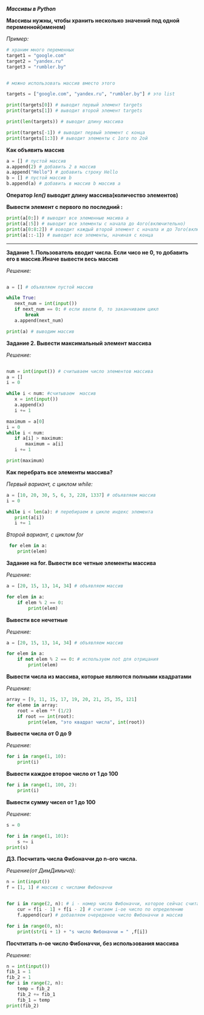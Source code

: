 ***Массивы в Python***

**Массивы нужны, чтобы хранить несколько значений под одной переменной(именем)**

*Пример:*

```python
# храним много переменных
target1 = "google.com"
target2 = "yandex.ru"
target3 = "rumbler.by"


# можно использовать массив вместо этого

targets = ["google.com", "yandex.ru", "rumbler.by"] # это list

print(targets[0]) # выводит первый элемент targets
print(targets[1]) # выводит второй элемент targets

print(len(targets)) # выводит длину массива

print(targets[-1]) # выводит первый элемент с конца
print(targets[1:3]) # выводит элементы с 1ого по 2ой

```

**Как объявить массив**

```python
a = [] # пустой массив
a.append(2) # добавить 2 в массив
a.append("Hello") # добавить строку Hello
b = [] # пустой массив b
b.append(a) # добавить в массив b массив a

```

**Оператор *len()* выводит длину массива(количество элементов)**

**Вывести элемент с первого по последний :**
 ```python 
 print(a[0:]) # выводит все элеменные масива a
 print(a[:5]) # выводит все элементы с начала до 4ого(включительно)
 print(a[0:8:2]) # воводит каждый второй элемент с начала и до 7ого(включительно)
 print(a[::-1]) # выводит все элементы, начиная с конца
 ```
 ****

 **Задание 1. Пользователь вводит числа. Если чисо не 0, то добавить его в массив.Иначе вывести весь массив**
 

 *Решение:*
 ```python

 a = [] # объявляем пустой массив

while True:
    next_num = int(input())
    if next_num == 0: # если ввели 0, то заканчиваем цикл
        break
    a.append(next_num)

print(a) # выводим массив
 ```

 **Задание 2. Вывести максимальный элемент массива**

 *Решение:*

 ```python

num = int(input()) # считываем число элементов массива
a = []
i = 0

while i < num: #считываем  массив
    x = int(input())
    a.append(x)
    i += 1

maximum = a[0]
i = 0
while i < num:
    if a[i] > maximum:
        maximum = a[i]
    i += 1

print(maximum) 
 ```

 **Как перебрать все элементы массива?**

*Первый вариант, с циклом while:*

 ```python
 a = [10, 20, 30, 5, 6, 3, 228, 1337] # объявляем массив
 i = 0

while i < len(a): # перебираем в цикле индекс элемента
    print(a[i])
    i += 1
 ```

 *Второй вариант, с циклом for*

```python
 for elem in a:
    print(elem)
```

**Задание на for. Вывести все четные элементы массива**

*Решение:*

```python
a = [20, 15, 13, 14, 34] # объявляем массив

for elem in a:
    if elem % 2 == 0:
        print(elem)
```

**Вывести все нечетные**

*Решение:*

```python 
a = [20, 15, 13, 14, 34] # объявляем массив

for elem in a:
    if not elem % 2 == 0: # используем not для отрицания
        print(elem)
```

**Вывести числа из массива, которые являются полными квадратами**

*Решение:*

```python
array = [9, 11, 15, 17, 19, 20, 21, 25, 35, 121]
for eleme in array:
    root = elem ** (1/2)
    if root == int(root):
        print(elem, "это квадрат числа", int(root))
```

**Вывести числа от 0 до 9**

*Решение:*

```python
for i in range(1, 10):
    print(i)
```
**Вывести каждое второе число от 1 до 100**


```python
for i in range(1, 100, 2):
    print(i)
```

**Вывести сумму чисел от 1 до 100**

*Решение:*

```python
s = 0

for i in range(1, 101):
    s += i
print(s)
```

**ДЗ. Посчитать числа Фибоначчи до n-ого числа.**

*Решение(от ДимДимыча):*

```python
n = int(input())
f = [1, 1] # массив с числами Фибоначчи


for i in range(2, n): # i - номер числа Фибоначчи, которое сейчас считаем
    cur = f[i - 1] + f[i - 2] # считаем i-ое число по определению
    f.append(cur) # добавляем очереденое число Фибоначчи в массив

for i in range(0, n):
    print(str(i + 1) + "s число Фибоначчи = " ,f[i])

```

**Посчтитать n-ое число Фибоначчи, без использования массива**

*Решение:*
```python
n = int(input())
fib_1 = 1
fib_2 = 1
for i in range(2, n):
    temp = fib_2
    fib_2 += fib_1
    fib_1 = temp
print(fib_2)
    

```
